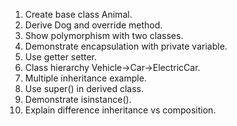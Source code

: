 1. Create base class Animal.
2. Derive Dog and override method.
3. Show polymorphism with two classes.
4. Demonstrate encapsulation with private variable.
5. Use getter setter.
6. Class hierarchy Vehicle->Car->ElectricCar.
7. Multiple inheritance example.
8. Use super() in derived class.
9. Demonstrate isinstance().
10. Explain difference inheritance vs composition.
